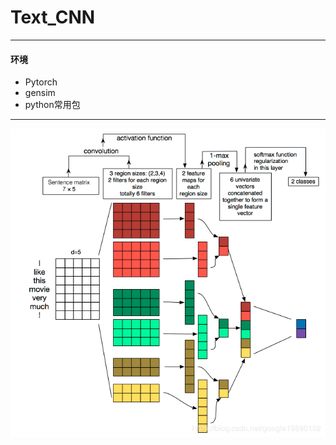 # Text_CNN
******************
#### 环境
* Pytorch
* gensim
* python常用包

******************************
![Text-CNN](https://github.com/huangqianfei0916/Text_CNN/blob/master/1.png)
